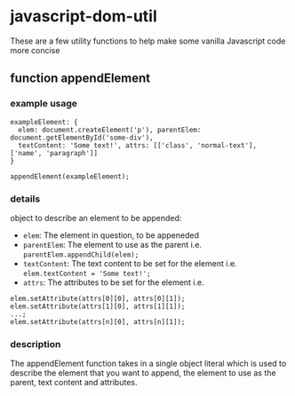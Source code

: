 # javascript-dom-util
These are a few utility functions to help make some vanilla Javascript code more concise

## function appendElement

### example usage

```
exampleElement: {
  elem: document.createElement('p'), parentElem: document.getElementById('some-div'),
  textContent: 'Some text!', attrs: [['class', 'normal-text'], ['name', 'paragraph']]
}

appendElement(exampleElement);
```

### details

object to describe an element to be appended:
- `elem`: The element in question, to be appeneded
- `parentElem`: The element to use as the parent i.e. `parentElem.appendChild(elem);`
- `textContent`: The text content to be set for the element i.e. `elem.textContent = 'Some text!';`
- `attrs`: The attributes to be set for the element i.e.
```
elem.setAttribute(attrs[0][0], attrs[0][1]);
elem.setAttribute(attrs[1][0], attrs[1][1]);
...;
elem.setAttribute(attrs[n][0], attrs[n][1]);
```

### description

The appendElement function takes in a single object literal which is used to describe the element that you want to append, the element to use as the parent, text content and attributes.
